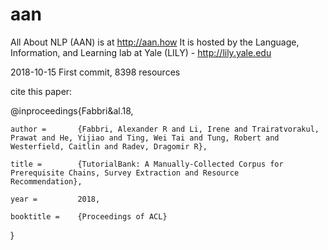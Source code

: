 # aan

All About NLP (AAN) is at http://aan.how
It is hosted by the Language, Information, and Learning lab at Yale (LILY) - http://lily.yale.edu

2018-10-15 First commit, 8398 resources

cite this paper:

 @inproceedings{Fabbri&al.18,

    author =       {Fabbri, Alexander R and Li, Irene and Trairatvorakul, Prawat and He, Yijiao and Ting, Wei Tai and Tung, Robert and Westerfield, Caitlin and Radev, Dragomir R},  
    
    title =        {TutorialBank: A Manually-Collected Corpus for Prerequisite Chains, Survey Extraction and Resource           Recommendation}, 
    
    year =         2018, 
    
    booktitle =    {Proceedings of ACL}  
    
 }  
 
